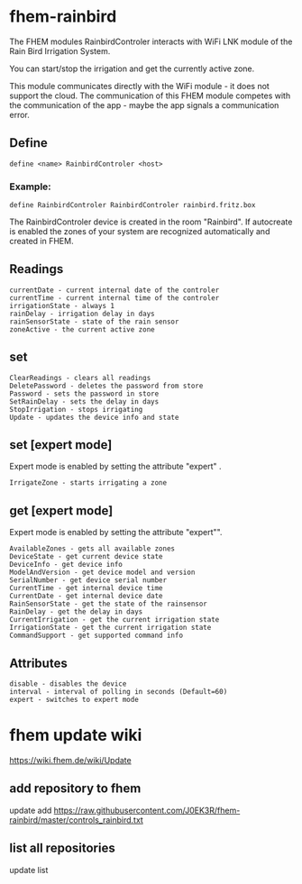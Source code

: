 # fhem-rainbird
The FHEM modules RainbirdControler interacts with WiFi LNK module of the Rain Bird Irrigation System.

You can start/stop the irrigation and get the currently active zone.

This module communicates directly with the WiFi module - it does not support the cloud.
The communication of this FHEM module competes with the communication of the app - maybe the app signals a communication error.

## Define

    define <name> RainbirdControler <host>

### Example:

    define RainbirdControler RainbirdControler rainbird.fritz.box

The RainbirdControler device is created in the room "Rainbird".
If autocreate is enabled the zones of your system are recognized automatically and created in FHEM.

## Readings
    currentDate - current internal date of the controler
    currentTime - current internal time of the controler
    irrigationState - always 1
    rainDelay - irrigation delay in days
    rainSensorState - state of the rain sensor
    zoneActive - the current active zone

## set
    ClearReadings - clears all readings
    DeletePassword - deletes the password from store
    Password - sets the password in store
    SetRainDelay - sets the delay in days
    StopIrrigation - stops irrigating
    Update - updates the device info and state

## set [expert mode]

Expert mode is enabled by setting the attribute "expert" .

    IrrigateZone - starts irrigating a zone

## get [expert mode]

Expert mode is enabled by setting the attribute "expert"".

    AvailableZones - gets all available zones
    DeviceState - get current device state
    DeviceInfo - get device info
    ModelAndVersion - get device model and version
    SerialNumber - get device serial number
    CurrentTime - get internal device time
    CurrentDate - get internal device date
    RainSensorState - get the state of the rainsensor
    RainDelay - get the delay in days
    CurrentIrrigation - get the current irrigation state
    IrrigationState - get the current irrigation state
    CommandSupport - get supported command info

## Attributes

    disable - disables the device
    interval - interval of polling in seconds (Default=60)
    expert - switches to expert mode

# fhem update wiki
https://wiki.fhem.de/wiki/Update

## add repository to fhem
update add https://raw.githubusercontent.com/J0EK3R/fhem-rainbird/master/controls_rainbird.txt

## list all repositories
update list
